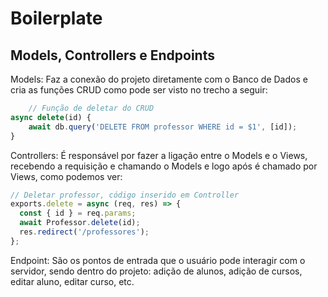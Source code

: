# Boilerplate
## Models, Controllers e Endpoints
Models: Faz a conexão do projeto diretamente com o Banco de Dados e cria as funções CRUD como pode ser visto no trecho a seguir:
```javascript
    // Função de deletar do CRUD
async delete(id) {
    await db.query('DELETE FROM professor WHERE id = $1', [id]);
}
``` 


Controllers: É responsável por fazer a ligação entre o Models e o Views, recebendo a requisição e chamando o Models e logo após é chamado por Views, como podemos ver:

```js
// Deletar professor, código inserido em Controller
exports.delete = async (req, res) => {
  const { id } = req.params;
  await Professor.delete(id);
  res.redirect('/professores');
};
```

Endpoint: São os pontos de entrada que o usuário pode interagir com o servidor, sendo dentro do projeto: adição de alunos, adição de cursos, editar aluno, editar curso, etc.